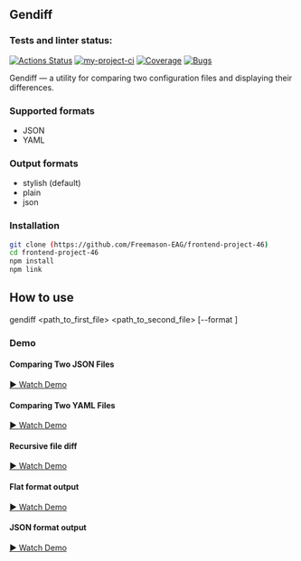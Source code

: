 ## Gendiff

### Tests and linter status:
[![Actions Status](https://github.com/Freemason-EAG/frontend-project-46/actions/workflows/hexlet-check.yml/badge.svg)](https://github.com/Freemason-EAG/frontend-project-46/actions) [![my-project-ci](https://github.com/Freemason-EAG/frontend-project-46/actions/workflows/my-project-ci.yml/badge.svg)](https://github.com/Freemason-EAG/frontend-project-46/actions/workflows/my-project-ci.yml) [![Coverage](https://sonarcloud.io/api/project_badges/measure?project=Freemason-EAG_frontend-project-46&metric=coverage)](https://sonarcloud.io/summary/new_code?id=Freemason-EAG_frontend-project-46) [![Bugs](https://sonarcloud.io/api/project_badges/measure?project=Freemason-EAG_frontend-project-46&metric=bugs)](https://sonarcloud.io/summary/new_code?id=Freemason-EAG_frontend-project-46)


Gendiff — a utility for comparing two configuration files and displaying their differences.

### Supported formats

- JSON
- YAML

### Output formats

- stylish (default)
- plain
- json

### Installation
```bash
git clone (https://github.com/Freemason-EAG/frontend-project-46)
cd frontend-project-46
npm install
npm link
```

## How to use

gendiff <path_to_first_file> <path_to_second_file> [--format <format>]
 

### Demo 

#### Comparing Two JSON Files 
[▶️ Watch Demo](https://asciinema.org/a/mGebINwCBop2DlN5F04NH0b5Q) 

#### Comparing Two YAML Files 
[▶️ Watch Demo](https://asciinema.org/a/cIB4kiMWPfTkV9EYP1xeKg4rJ)

#### Recursive file diff
[▶️ Watch Demo](https://asciinema.org/a/D2CueuI9GO5wB5wx4pIbizmw0)

#### Flat format output
[▶️ Watch Demo](https://asciinema.org/a/GPIKZPVH5Fk2rJ2tdAw3wpTNZ)

#### JSON format output
[▶️ Watch Demo](https://asciinema.org/a/AcNJW4CO3fQFROx8N2TCZ5EpX)



<!-- #### Comparing Two JSON Files
<a href="https://asciinema.org/a/mGebINwCBop2DlN5F04NH0b5Q">
    <img src="https://asciinema.org/a/mGebINwCBop2DlN5F04NH0b5Q.png" width="300" alt="Demo: Comparing Two JSON Files">
</a>

#### Comparing Two YAML Files
<a href="https://asciinema.org/a/cIB4kiMWPfTkV9EYP1xeKg4rJ">
    <img src="https://asciinema.org/a/cIB4kiMWPfTkV9EYP1xeKg4rJ.png" width="300" alt="Demo: Comparing Two YAML Files">
</a>












